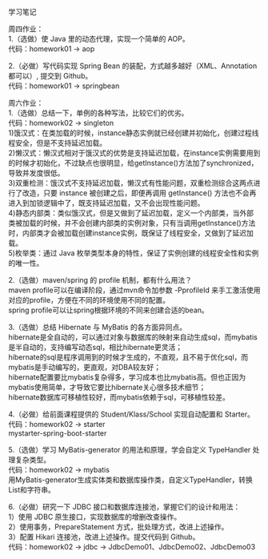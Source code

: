 学习笔记

周四作业：  
1.（选做）使 Java 里的动态代理，实现一个简单的 AOP。  
代码：homework01 -> aop

2.（必做）写代码实现 Spring Bean 的装配，方式越多越好（XML、Annotation 都可以）, 提交到 Github。  
代码：homework01 -> springbean


周六作业：  
1.（选做）总结一下，单例的各种写法，比较它们的优劣。  
代码：homework02 -> singleton  
1)饿汉式：在类加载的时候，instance静态实例就已经创建并初始化，创建过程线程安全，但是不支持延迟加载。  
2)懒汉式：懒汉式相对于饿汉式的优势是支持延迟加载，在instance实例需要用到的时候才初始化，不过缺点也很明显，给getInstance()方法加了synchronized，导致并发度很低。  
3)双重检测：饿汉式不支持延迟加载，懒汉式有性能问题，双重检测综合这两点进行了改造，只要 instance 被创建之后，即便再调用 getInstance() 方法也不会再进入到加锁逻辑中了，既支持延迟加载，又不会出现性能问题。  
4)静态内部类：类似饿汉式，但是又做到了延迟加载，定义一个内部类，当外部类被加载的时候，并不会创建内部类的实例对象，只有当调用getInstance()方法时，内部类才会被加载创建instance实例，既保证了线程安全，又做到了延迟加载。  
5)枚举类：通过 Java 枚举类型本身的特性，保证了实例创建的线程安全性和实例的唯一性。  

2.（选做）maven/spring 的 profile 机制，都有什么用法？  
maven profile可以在编译阶段，通过mvn命令加参数 -PprofileId 来手工激活使用对应的profile，方便在不同的环境使用不同的配置。  
spring profile可以让spring根据环境的不同来创建合适的bean。  

3.（选做）总结 Hibernate 与 MyBatis 的各方面异同点。  
hibernate是全自动的，可以通过对象与数据库的映射来自动生成sql，而mybatis是半自动的，支持编写动态sql，相比hibernate更灵活；  
hibernate的sql是程序调用到的时候才生成的，不直观，且不易于优化sql，而mybatis是手动编写的，更直观，对DBA较友好；  
hibernate配置要比mybatis复杂得多，学习成本也比mybatis高。但也正因为mybatis使用简单，才导致它要比hibernate关心很多技术细节；  
hibernate数据库可移植性较好，而mybatis依赖于sql，可移植性较差。  

4.（必做）给前面课程提供的 Student/Klass/School 实现自动配置和 Starter。  
代码：homework02 -> starter  
      mystarter-spring-boot-starter  
      
5.（选做）学习 MyBatis-generator 的用法和原理，学会自定义 TypeHandler 处理复杂类型。  
代码：homework02 -> mybatis  
用MyBatis-generator生成实体类和数据库操作类，自定义TypeHandler，转换List和字符串。  

6.（必做）研究一下 JDBC 接口和数据库连接池，掌握它们的设计和用法：  
1）使用 JDBC 原生接口，实现数据库的增删改查操作。  
2）使用事务，PrepareStatement 方式，批处理方式，改进上述操作。  
3）配置 Hikari 连接池，改进上述操作。提交代码到 Github。  
代码：homework02 -> jdbc -> JdbcDemo01、JdbcDemo02、JdbcDemo03
